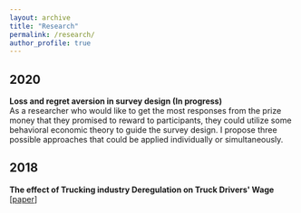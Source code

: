 ```yaml
---
layout: archive
title: "Research"
permalink: /research/
author_profile: true
---
```


## 2020


<b>Loss and regret aversion in survey design (In progress)</b><br> 
As a researcher who would like to get the most responses from the prize money that they promised to reward to participants, they could utilize some behavioral economic theory to guide the survey design. I propose three possible approaches that could be applied individually or simultaneously.
<!-- <b>[Evaluating the Efficiency of Six-DoF Haptic Rendering-Based Virtual Assembly Training](https://ieeexplore.ieee.org/abstract/document/9140419)</b><br>  -->
<!--[[paper](/publications/papers/virtualAssembly.pdf)] [[project page](https://zhengmianlun.github.io/publications/virtualAssembly.html)]<br> -->
<!-- <span style="text-align: justify;"> -->
<!-- <b>Mianlun Zheng</b>, Danyong Zhao, Jernej Barbic. <i>IEEE Transactions on Haptics, accepted for final publication.</i> -->
<!--</span>  -->


## 2018
<b>The effect of Trucking industry Deregulation on Truck Drivers' Wage</b><br> 
[[paper](/files/trucking.pdf)] <br>




